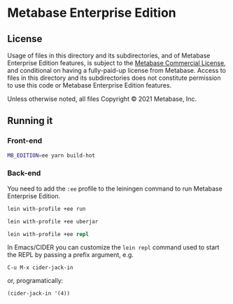 # Metabase Enterprise Edition

## License

Usage of files in this directory and its subdirectories, and of Metabase Enterprise Edition features, is subject to
the [Metabase Commercial License](https://www.metabase.com/license/commercial/), and conditional on having a
fully-paid-up license from Metabase. Access to files in this directory and its subdirectories does not constitute
permission to use this code or Metabase Enterprise Edition features.

Unless otherwise noted, all files Copyright © 2021 Metabase, Inc.

## Running it

### Front-end

```sh
MB_EDITION=ee yarn build-hot
```

### Back-end

You need to add the `:ee` profile to the leiningen command to run Metabase Enterprise Edition.

```clj
lein with-profile +ee run
```

```clj
lein with-profile +ee uberjar
```

```clj
lein with-profile +ee repl
```

In Emacs/CIDER you can customize the `lein repl` command used to start the REPL by passing a prefix argument, e.g.

```emacs-lisp
C-u M-x cider-jack-in
```

or, programatically:

```emacs-lisp
(cider-jack-in '(4))
```
